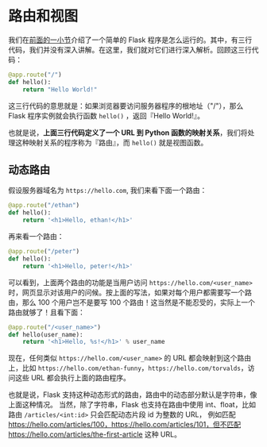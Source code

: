 # 路由和视图

我们在[前面的一小节](./section2.01.md)介绍了一个简单的 Flask 程序是怎么运行的。其中，有三行代码，我们并没有深入讲解。在这里，我们就对它们进行深入解析。回顾这三行代码：

```python
@app.route("/")
def hello():
	return "Hello World!"
```

这三行代码的意思就是：如果浏览器要访问服务器程序的根地址（"/"），那么 Flask 程序实例就会执行函数 `hello()` ，返回『Hello World!』。

也就是说，**上面三行代码定义了一个 URL 到 Python 函数的映射关系**，我们将处理这种映射关系的程序称为『路由』，而 `hello()` 就是视图函数。


## 动态路由

假设服务器域名为 `https://hello.com`, 我们来看下面一个路由：

```python
@app.route("/ethan")
def hello():
    return '<h1>Hello, ethan!</h1>'
```

再来看一个路由：

```python
@app.route("/peter")
def hello():
    return '<h1>Hello, peter!</h1>'
```

可以看到，上面两个路由的功能是当用户访问 `https://hello.com/<user_name>` 时，网页显示对该用户的问候。按上面的写法，如果对每个用户都需要写一个路由，那么 100 个用户岂不是要写 100 个路由！这当然是不能忍受的，实际上一个路由就够了！且看下面：

```python
@app.route("/<user_name>")
def hello(user_name):
    return '<h1>Hello, %s!</h1>' % user_name
```

现在，任何类似 `https://hello.com/<user_name>` 的 URL 都会映射到这个路由上，比如 `https://hello.com/ethan-funny`，`https://hello.com/torvalds`，访问这些 URL 都会执行上面的路由程序。

也就是说，Flask 支持这种动态形式的路由，路由中的动态部分默认是字符串，像上面这种情况。
当然，除了字符串，Flask 也支持在路由中使用 int、float，比如路由 `/articles/<int:id>` 只会匹配动态片段 id 为整数的 URL，
例如匹配 https://hello.com/articles/100，https://hello.com/articles/101，但不匹配 https://hello.com/articles/the-first-article 这种 URL。


